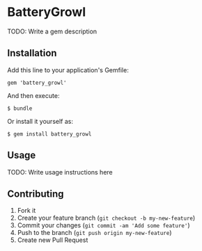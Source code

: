 # BatteryGrowl

TODO: Write a gem description

## Installation

Add this line to your application's Gemfile:

    gem 'battery_growl'

And then execute:

    $ bundle

Or install it yourself as:

    $ gem install battery_growl

## Usage

TODO: Write usage instructions here

## Contributing

1. Fork it
2. Create your feature branch (`git checkout -b my-new-feature`)
3. Commit your changes (`git commit -am 'Add some feature'`)
4. Push to the branch (`git push origin my-new-feature`)
5. Create new Pull Request
